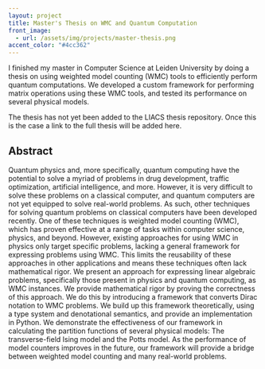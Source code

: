 ```yaml
---
layout: project
title: Master's Thesis on WMC and Quantum Computation
front_image:
  - url: /assets/img/projects/master-thesis.png
accent_color: "#4cc362"
---
```


I finished my master in Computer Science at Leiden University by doing a thesis on using weighted model counting (WMC) tools to efficiently perform quantum computations. We developed a custom framework for performing matrix operations using these WMC tools, and tested its performance on several physical models.

The thesis has not yet been added to the LIACS thesis repository. Once this is the case a link to the full thesis will be added here.

## Abstract

Quantum physics and, more specifically, quantum computing have the potential to solve a myriad of problems in drug development, traffic optimization, artificial intelligence, and more. However, it is very difficult to solve these problems on a classical computer, and quantum computers are not yet equipped to solve real-world problems. As such, other techniques for solving quantum problems on classical computers have been developed recently. One of these techniques is weighted model counting (WMC), which has proven effective at a range of tasks within computer science, physics, and beyond. However, existing approaches for using WMC in physics only target specific problems, lacking a general framework for expressing problems using WMC. This limits the reusability of these approaches in other applications and means these techniques often lack mathematical rigor. We present an approach for expressing linear algebraic problems, specifically those present in physics and quantum computing, as WMC instances. We provide mathematical rigor by proving the correctness of this approach. We do this by introducing a framework that converts Dirac notation to WMC problems. We build up this framework theoretically, using a type system and denotational semantics, and provide an implementation in Python. We demonstrate the effectiveness of our framework in calculating the partition functions of several physical models: The transverse-field Ising model and the Potts model. As the performance of model counters improves in the future, our framework will provide a bridge between weighted model counting and many real-world problems.

